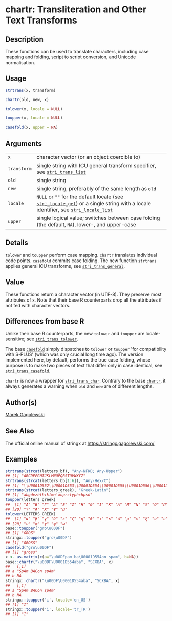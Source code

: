 # chartr: Transliteration and Other Text Transforms

## Description

These functions can be used to translate characters, including case mapping and folding, script to script conversion, and Unicode normalisation.

## Usage

```r
strtrans(x, transform)

chartr(old, new, x)

tolower(x, locale = NULL)

toupper(x, locale = NULL)

casefold(x, upper = NA)
```

## Arguments

|             |                                                                                                                                                                                                                                                            |
|-------------|------------------------------------------------------------------------------------------------------------------------------------------------------------------------------------------------------------------------------------------------------------|
| `x`         | character vector (or an object coercible to)                                                                                                                                                                                                               |
| `transform` | single string with ICU general transform specifier, see [`stri_trans_list`](https://stringi.gagolewski.com/rapi/stri_trans_list.html)                                                                                                                      |
| `old`       | single string                                                                                                                                                                                                                                              |
| `new`       | single string, preferably of the same length as `old`                                                                                                                                                                                                      |
| `locale`    | `NULL` or `""` for the default locale (see [`stri_locale_get`](https://stringi.gagolewski.com/rapi/stri_locale_set.html)) or a single string with a locale identifier, see [`stri_locale_list`](https://stringi.gagolewski.com/rapi/stri_locale_list.html) |
| `upper`     | single logical value; switches between case folding (the default, `NA`), lower-, and upper-case                                                                                                                                                            |

## Details

`tolower` and `toupper` perform case mapping. `chartr` translates individual code points. `casefold` commits case folding. The new function `strtrans` applies general <span class="pkg">ICU</span> transforms, see [`stri_trans_general`](https://stringi.gagolewski.com/rapi/stri_trans_general.html).

## Value

These functions return a character vector (in UTF-8). They preserve most attributes of `x`. Note that their base R counterparts drop all the attributes if not fed with character vectors.

## Differences from base R

Unlike their base R counterparts, the new `tolower` and `toupper` are locale-sensitive; see [`stri_trans_tolower`](https://stringi.gagolewski.com/rapi/stri_trans_casemap.html).

The base [`casefold`](https://stat.ethz.ch/R-manual/R-devel/library/base/help/casefold.html) simply dispatches to `tolower` or `toupper` \'for compatibility with S-PLUS\' (which was only crucial long time ago). The version implemented here, by default, performs the true case folding, whose purpose is to make two pieces of text that differ only in case identical, see [`stri_trans_casefold`](https://stringi.gagolewski.com/rapi/stri_trans_casemap.html).

`chartr` is now a wrapper for [`stri_trans_char`](https://stringi.gagolewski.com/rapi/stri_trans_char.html). Contrary to the base [`chartr`](https://stat.ethz.ch/R-manual/R-devel/library/base/help/chartr.html), it always generates a warning when `old` and `new` are of different lengths.

## Author(s)

[Marek Gagolewski](https://www.gagolewski.com/)

## See Also

The official online manual of <span class="pkg">stringx</span> at <https://stringx.gagolewski.com/>

## Examples




```r
strtrans(strcat(letters_bf), "Any-NFKD; Any-Upper")
## [1] "ABCDEFGHIJKLMNOPQRSTUVWXYZ"
strtrans(strcat(letters_bb[1:6]), "Any-Hex/C")
## [1] "\\U0001D552\\U0001D553\\U0001D554\\U0001D555\\U0001D556\\U0001D557"
strtrans(strcat(letters_greek), "Greek-Latin")
## [1] "abgdezēthiklmn'xoprstyphchpsō"
toupper(letters_greek)
##  [1] "Α" "Β" "Γ" "Δ" "Ε" "Ζ" "Η" "Θ" "Ι" "Κ" "Λ" "Μ" "Ν" "Ξ" "Ο" "Π" "Ρ" "Σ" "Τ"
## [20] "Υ" "Φ" "Χ" "Ψ" "Ω"
tolower(LETTERS_GREEK)
##  [1] "α" "β" "γ" "δ" "ε" "ζ" "η" "θ" "ι" "κ" "λ" "μ" "ν" "ξ" "ο" "π" "ρ" "σ" "τ"
## [20] "υ" "φ" "χ" "ψ" "ω"
base::toupper("gro\u00DF")
## [1] "GROß"
stringx::toupper("gro\u00DF")
## [1] "GROSS"
casefold("gro\u00DF")
## [1] "gross"
x <- as.matrix(c(a="\u00DFpam ba\U0001D554on spam", b=NA))
base::chartr("\u00DF\U0001D554aba", "SCXBA", x)
##   [,1]             
## a "SpAm BACon spAm"
## b NA
stringx::chartr("\u00DF\U0001D554aba", "SCXBA", x)
##   [,1]             
## a "SpAm BACon spAm"
## b NA
stringx::toupper('i', locale='en_US')
## [1] "I"
stringx::toupper('i', locale='tr_TR')
## [1] "İ"
```
